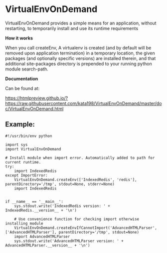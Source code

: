VirtualEnvOnDemand
==================

VirtualEnvOnDemand provides a simple means for an application, without restarting, to temporarily install and use its runtime requirements


**How it works**

When you call createEnv, A virtualenv is created (and by default will be removed upon application termination) in a temporary location, 
the given packages (and optionally specific versions) are installed therein, and that additional site-packages directory is prepended 
to your running python module search-path.



**Documentation**

Can be found at:

https://htmlpreview.github.io/?https://raw.githubusercontent.com/kata198/VirtualEnvOnDemand/master/doc/VirtualEnvOnDemand.html



Example:
--------

	#!/usr/bin/env python

	import sys
	import VirtualEnvOnDemand

	# Install module when import error. Automatically added to path for current runtime.
	try:
		import IndexedRedis
	except ImportError:
		VirtualEnvOnDemand.createEnv(['IndexedRedis', 'redis'], parentDirectory='/tmp', stdout=None, stderr=None)
		import IndexedRedis


	if __name__ == '__main__':
		sys.stdout.write('IndexedRedis version: ' + IndexedRedis.__version__ + '\n')

		# Use convenience function for checking import otherwise installing module
		VirtualEnvOnDemand.createEnvIfCannotImport('AdvancedHTMLParser', ['AdvancedHTMLParser'], parentDirectory='/tmp', stdout=None)
		import AdvancedHTMLParser
		sys.stdout.write('AdvancedHTMLParser version: ' + AdvancedHTMLParser.__version__ + '\n')
